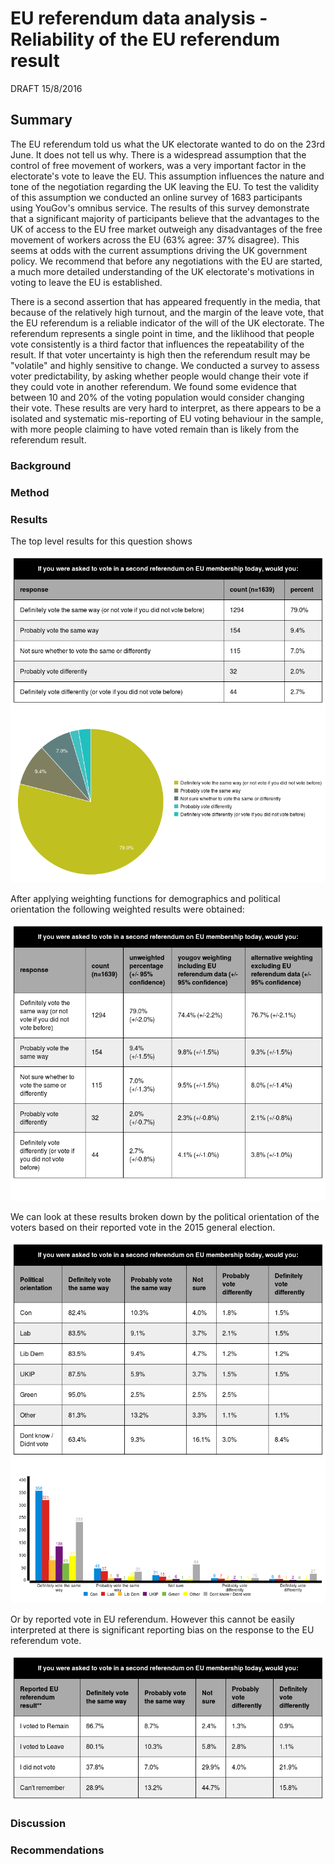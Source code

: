 # EU referendum data analysis - Reliability of the EU referendum result

DRAFT
15/8/2016

## Summary

The EU referendum told us what the UK electorate wanted to do on the 23rd June. It does not tell us why. There is a widespread assumption that the control of free movement of workers, was a very important factor in the electorate's vote to leave the EU. This assumption influences the nature and tone of the negotiation regarding the UK leaving the EU. To test the validity of this assumption we conducted an online survey of 1683 participants using YouGov's omnibus service. The results of this survey demonstrate that a significant majority of participants believe that the advantages to the UK of access to the EU free market outweigh any disadvantages of the free movement of workers across the EU (63% agree: 37% disagree). This seems at odds with the current assumptions driving the UK government policy. We recommend that before any negotiations with the EU are started, a much more detailed understanding of the UK electorate's motivations in voting to leave the EU is established. 

There is a second assertion that has appeared frequently in the media, that because of the relatively high turnout, and the margin of the leave vote, that the EU referendum is a reliable indicator of the will of the UK electorate. The referendum represents a single point in time, and the liklihood that people vote consistently is a third factor that influences the repeatability of the result. If that voter uncertainty is high then the referendum result may be "volatile" and highly sensitive to change. We conducted a survey to assess voter predictability, by asking whether people would change their vote if they could vote in another referendum. We found some evidence that between 10 and 20% of the voting population would consider changing their vote. These results are very hard to interpret, as there appears to be a isolated and systematic mis-reporting of EU voting behaviour in the sample, with more people claiming to have voted remain than is likely from the referendum result.  

### Background

### Method

### Results

The top level results for this question shows

![voter volatility][question2summary]

After applying weighting functions for demographics and political orientation the following weighted results were obtained:

![voter volatility - adjusted][question2weighted]

We can look at these results broken down by the political orientation of the voters based on their reported vote in the 2015 general election. 

![voter volatility - political party breakdown][question2byPolitics]

Or by reported vote in EU referendum. However this cannot be easily interpreted at there is significant reporting bias on the response to the EU referendum vote.

![voter volatility - eu referendum breakdown][question2byReferendumVote]

[question2summary]: ./images/question2summary.png
[question2weighted]: ./images/question2weighted.png
[question2byPolitics]: ./images/question2byPolitics.png
[question2byReferendumVote]: ./images/question2byReferendumVote.png

### Discussion

### Recommendations
  